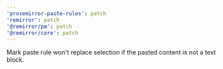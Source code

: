 ```yaml
---
'prosemirror-paste-rules': patch
'remirror': patch
'@remirror/pm': patch
'@remirror/core': patch
---
```


Mark paste rule won't replace selection if the pasted content is not a text block.
